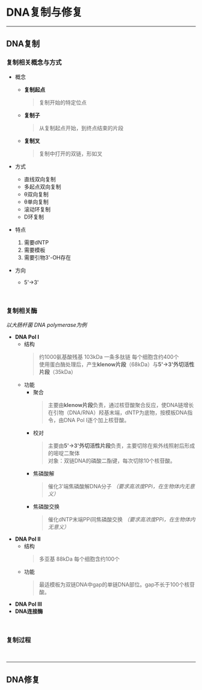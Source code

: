 # DNA复制与修复

***

## DNA复制

### 复制相关概念与方式

* 概念
  * **复制起点**
    > 复制开始的特定位点
  * **复制子**
    > 从复制起点开始，到终点结束的片段
  * **复制叉**
    > 复制中打开的双链，形如叉

* 方式
  * 直线双向复制
  * 多起点双向复制
  * θ双向复制
  * θ单向复制
  * 滚动环复制
  * D环复制

* 特点
  1. 需要dNTP
  2. 需要模板
  3. 需要引物3'-OH存在

* 方向
  * 5'->3'

<br>

### 复制相关酶

*以大肠杆菌 DNA polymerase为例*

* **DNA Pol I**
  * 结构
    > 约1000氨基酸残基 103kDa 一条多肽链 每个细胞含约400个<br>使用蛋白酶处理后，产生**klenow片段**（68kDa）与**5'->3'外切活性片段**（35kDa）
  * 功能
    * 聚合
      > 主要由**klenow片段**负责，通过核苷酸聚合反应，使DNA链增长<br>在引物（DNA/RNA）羟基末端，dNTP为底物，按模板DNA指令，由DNA Pol I逐个加上核苷酸。<br>
    * 校对
      > 主要由**5'->3'外切活性片段**负责，主要切除在紫外线照射后形成的嘧啶二聚体<br>对象：双链DNA的磷酸二酯键，每次切除10个核苷酸。<br>
    * 焦磷酸解
      > 催化3'端焦磷酸解DNA分子 *（要求高浓度PPi，在生物体内无意义）* <br>
    * 焦磷酸交换
      > 催化dNTP末端PPi同焦磷酸交换 *（要求高浓度PPi，在生物体内无意义）* <br>
* **DNA Pol II**
  * 结构
    > 多亚基 88kDa 每个细胞含约100个<br>
  * 功能
    > 最适模板为双链DNA中gap的单链DNA部位。gap不长于100个核苷酸。<br>
* **DNA Pol III**
* **DNA连接酶**


<br>

### 复制过程



<br>

***

## DNA修复